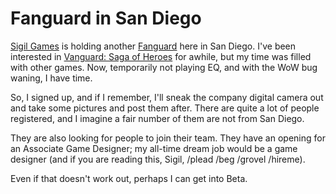 # Fanguard in San Diego

[Sigil Games](http://www.sigilgames.com/) is holding another [Fanguard](http://www.vanguardsoh.com/forums/showthread.php?threadid=32760&mode=linear&perpage=40&pagenumber=1) here in San Diego. I've been interested in [Vanguard: Saga of Heroes](http://www.vanguardsoh.com/) for awhile, but my time was filled with other games. Now, temporarily not playing EQ, and with the WoW bug waning, I have time.

So, I signed up, and if I remember, I'll sneak the company digital camera out and take some pictures and post them after. There are quite a lot of people registered, and I imagine a fair number of them are not from San Diego.

They are also looking for people to join their team. They have an opening for an Associate Game Designer; my all-time dream job would be a game designer (and if you are reading this, Sigil, /plead /beg /grovel /hireme).

Even if that doesn't work out, perhaps I can get into Beta.
